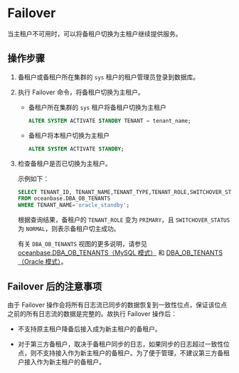 # Failover

当主租户不可用时，可以将备租户切换为主租户继续提供服务。

## 操作步骤

1. 备租户或备租户所在集群的 `sys` 租户的租户管理员登录到数据库。

2. 执行 Failover 命令，将备租户切换为主租户。

   * 备租户所在集群的 `sys` 租户将备租户切换为主租户

     ```sql
     ALTER SYSTEM ACTIVATE STANDBY TENANT = tenant_name;
     ```

   * 备租户将本租户切换为主租户

     ```sql
     ALTER SYSTEM ACTIVATE STANDBY;
     ```

3. 检查备租户是否已切换为主租户。

   示例如下：

   ```sql
   SELECT TENANT_ID, TENANT_NAME,TENANT_TYPE,TENANT_ROLE,SWITCHOVER_STATUS 
   FROM oceanbase.DBA_OB_TENANTS 
   WHERE TENANT_NAME='oracle_standby';
   ```

   根据查询结果，备租户的 `TENANT_ROLE` 变为 `PRIMARY`，且 `SWITCHOVER_STATUS` 为 `NORMAL`，则表示备租户切主成功。

   有关 `DBA_OB_TENANTS` 视图的更多说明，请参见 [oceanbase.DBA_OB_TENANTS（MySQL 模式）](../../../../7.reference/5.system-reference/4.system-view-of-mysql-mode/1.overview-of-mysql-mode.md) 和 [DBA_OB_TENANTS（Oracle 模式）](../../../../7.reference/5.system-reference/5.system-view-of-oracle-mode/2.dictionary-view-of-oracle-mode/261.dba_ob_tenants-oracle.md)。

## Failover 后的注意事项

由于 Failover 操作会将所有日志流已同步的数据恢复到一致性位点，保证该位点之前的所有日志流的数据是完整的。故执行 Failover 操作后：

* 不支持原主租户降备后接入成为新主租户的备租户。

* 对于第三方备租户，取决于备租户同步的日志，如果同步的日志超过一致性位点，则不支持接入作为新主租户的备租户。为了便于管理，不建议第三方备租户接入作为新主租户的备租户。
